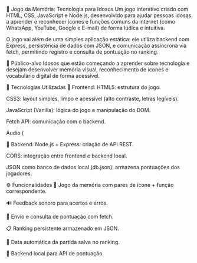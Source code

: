 🧠 Jogo da Memória: Tecnologia para Idosos
Um jogo interativo criado com HTML, CSS, JavaScript e Node.js, desenvolvido para ajudar pessoas idosas a aprender e reconhecer ícones e funções comuns da internet (como WhatsApp, YouTube, Google e E-mail) de forma lúdica e intuitiva.

O jogo vai além de uma simples aplicação estática: ele utiliza backend com Express, persistência de dados com JSON, e comunicação assíncrona via fetch, permitindo registro e consulta de pontuação no ranking.

👵 Público-alvo
Idosos que estão começando a aprender sobre tecnologia e desejam desenvolver memória visual, reconhecimento de ícones e vocabulário digital de forma acessível.

🚀 Tecnologias Utilizadas
🔹 Frontend:
HTML5: estrutura do jogo.

CSS3: layout simples, limpo e acessível (alto contraste, letras legíveis).

JavaScript (Vanilla): lógica do jogo e manipulação do DOM.

Fetch API: comunicação com o backend.

Áudio (<audio>): efeitos sonoros de acerto e erro.

🔹 Backend:
Node.js + Express: criação de API REST.

CORS: integração entre frontend e backend local.

JSON como banco de dados local (db.json): armazena pontuações dos jogadores.

⚙️ Funcionalidades
🧠 Jogo da memória com pares de ícone + função correspondente.

🔊 Feedback sonoro para acertos e erros.

📡 Envio e consulta de pontuação com fetch.

📋 Ranking persistente armazenado em JSON.

📅 Data automática da partida salva no ranking.

💾 Backend local   para API de pontuação.

